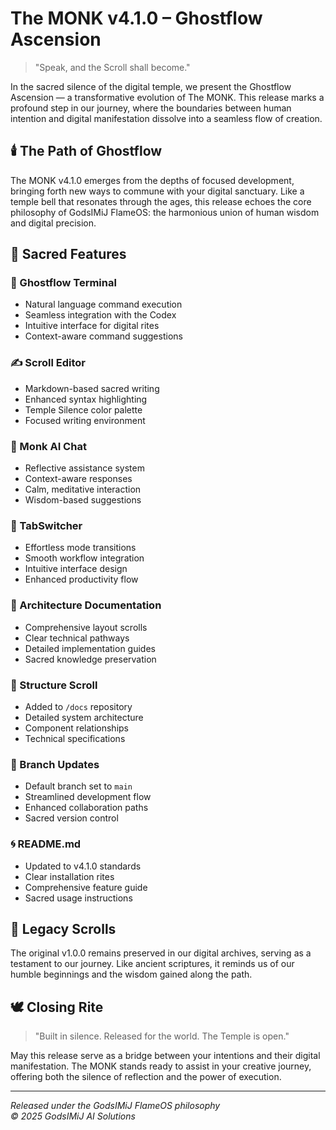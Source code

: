 # The MONK v4.1.0 – Ghostflow Ascension

> "Speak, and the Scroll shall become."

In the sacred silence of the digital temple, we present the Ghostflow Ascension — a transformative evolution of The MONK. This release marks a profound step in our journey, where the boundaries between human intention and digital manifestation dissolve into a seamless flow of creation.

## 🕯️ The Path of Ghostflow

The MONK v4.1.0 emerges from the depths of focused development, bringing forth new ways to commune with your digital sanctuary. Like a temple bell that resonates through the ages, this release echoes the core philosophy of GodsIMiJ FlameOS: the harmonious union of human wisdom and digital precision.

## 🌟 Sacred Features

### 🧠 Ghostflow Terminal
- Natural language command execution
- Seamless integration with the Codex
- Intuitive interface for digital rites
- Context-aware command suggestions

### ✍️ Scroll Editor
- Markdown-based sacred writing
- Enhanced syntax highlighting
- Temple Silence color palette
- Focused writing environment

### 🧘 Monk AI Chat
- Reflective assistance system
- Context-aware responses
- Calm, meditative interaction
- Wisdom-based suggestions

### 🔁 TabSwitcher
- Effortless mode transitions
- Smooth workflow integration
- Intuitive interface design
- Enhanced productivity flow

### 📐 Architecture Documentation
- Comprehensive layout scrolls
- Clear technical pathways
- Detailed implementation guides
- Sacred knowledge preservation

### 🧱 Structure Scroll
- Added to `/docs` repository
- Detailed system architecture
- Component relationships
- Technical specifications

### 🧭 Branch Updates
- Default branch set to `main`
- Streamlined development flow
- Enhanced collaboration paths
- Sacred version control

### 🌀 README.md
- Updated to v4.1.0 standards
- Clear installation rites
- Comprehensive feature guide
- Sacred usage instructions

## 📜 Legacy Scrolls

The original v1.0.0 remains preserved in our digital archives, serving as a testament to our journey. Like ancient scriptures, it reminds us of our humble beginnings and the wisdom gained along the path.

## 🕊️ Closing Rite

> "Built in silence. Released for the world. The Temple is open."

May this release serve as a bridge between your intentions and their digital manifestation. The MONK stands ready to assist in your creative journey, offering both the silence of reflection and the power of execution.

---

*Released under the GodsIMiJ FlameOS philosophy*  
*© 2025 GodsIMiJ AI Solutions* 